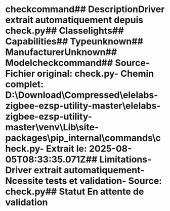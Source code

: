 # checkcommand##  DescriptionDriver extrait automatiquement depuis check.py##  Classelights##  Capabilities##  Typeunknown##  ManufacturerUnknown##  Modelcheckcommand##  Source- **Fichier original**: check.py- **Chemin complet**: D:\Download\Compressed\elelabs-zigbee-ezsp-utility-master\elelabs-zigbee-ezsp-utility-master\venv\Lib\site-packages\pip\_internal\commands\check.py- **Extrait le**: 2025-08-05T08:33:35.071Z##  Limitations- Driver extrait automatiquement- Ncessite tests et validation- Source: check.py##  Statut En attente de validation